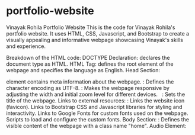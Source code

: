 # portfolio-website

Vinayak Rohila Portfolio Website
This is the code for Vinayak Rohila's portfolio website. It uses HTML, CSS, Javascript, and Bootstrap to create a visually appealing and informative webpage showcasing Vinayak's skills and experience.

Breakdown of the HTML code:
DOCTYPE Declaration: <!DOCTYPE html> declares the document type as HTML.
HTML Tag: <html lang="en"> defines the root element of the webpage and specifies the language as English.
Head Section:
<head> element contains meta information about the webpage.
<meta charset="UTF-8">: Defines the character encoding as UTF-8.
<meta name="viewport" content="width=device-width, initial-scale=1.0">: Makes the webpage responsive by adjusting the width and initial zoom level for different devices.   
<title>Vinayak</title>: Sets the title of the webpage.
Links to external resources:
<link rel="icon" href="./images/WhatsApp_Image_2023-08-23_at_00.38.08-removebg-preview.png" type="image/x-icon" style="border-radius: 50%;">: Links the website icon (favicon).
Links to Bootstrap CSS and Javascript libraries for styling and interactivity.
Links to Google Fonts for custom fonts used on the webpage.
Scripts to load and configure the custom fonts.
Body Section:
<body class="home">: Defines the visible content of the webpage with a class name "home".
Audio Element: <audio autoplay loop src="./data/Epic Violin Music NO Copyright royalty free music violin soundtrack + download link.mp3">: Plays background music on page load (autoplay) and loops indefinitely.
Container Div: <div class="container navpad">: Creates a container element with class names "container" and "navpad" for layout purposes.
Header: <header class="d-flex flex-wrap justify-content-center py-3 mb-4 ">: Defines the header section with flexbox styling and spacing classes.
Logo and Navigation Links:
Website logo with a link to the homepage.
Navigation links for "Selected Work", "Resume", and "Get In Touch" using Bootstrap button classes.
Hero Section: <section class="namepad">: Defines the hero section with a class name "namepad".
Container element for content positioning.
Hero title: <h1>Vinayak Rohila</h1>
Pronouns: <h2>[he / him]</h2>
Hero subheader describing Vinayak's skills and location.
Recent Works Section: <section class="manpad"> : Defines the recent works section with a class name "manpad".
Container element.
Title: <h2>Recent Works</h2>
Card layout for displaying project descriptions and images using Bootstrap classes.
Additional Sections:
"Sword" section with a decorative image.
"Certificates" section showcasing certificates using a Bootstrap carousel component.
"Achievements" section displaying achievements with a masonry layout for responsive positioning.
"Follow Along" section for social media links.
Scripts:
Links Bootstrap Javascript library for functionalities.
Script for the masonry layout in the "Achievements" section.


## CSS Style Explanation

### Understanding the Code

This CSS code defines various styles for different elements on a webpage. It covers aspects like background, text formatting, layout, and positioning.

### Breakdown of Styles

#### Gradient Background

```css
.gradient-background {
  background: linear-gradient(300deg, #00bfff, #ff4c68, #ef8172);
  background-size: 180% 180%;
  animation: gradient-animation 18s ease infinite;
}

@keyframes gradient-animation {
  0% {
    background-position: 0% 50%;
  }
  50% {
    background-position: 100% 50%;
  }
  100% {
    background-position: 0% 50%;
  }
}
```

* Creates a gradient background with three colors: `#00bfff`, `#ff4c68`, and `#ef8172`.
* Sets the background size to 180% for both width and height to create a repeating pattern.
* Applies an animation called `gradient-animation` which smoothly shifts the gradient position over 18 seconds.

#### Text Styles

```css
.top-text, .name, .pronouns, .logo, .nav-text, .btn, .btn1, .text-hero, .card-text, .card-title, .blockquote, .mantxt, .cartxt, .follow-along, .nav-item {
  /* ... text properties ... */
}
```

* Defines various text styles for different elements using properties like `font-family`, `font-size`, `color`, `text-align`, etc.
* These styles control the appearance of headings, paragraphs, buttons, and other text elements on the page.

#### Layout and Positioning

```css
.home, .container, .w-container, .section, .navpad, .namepad, .manpad, .image, .sword, .moth {
  /* ... layout and positioning properties ... */
}
```

* Applies styles for layout and positioning using properties like `margin`, `padding`, `display`, `position`, `width`, etc.
* Controls the overall structure and placement of elements on the page.

### Key Points

* The code uses a combination of custom and predefined class names to target specific elements.
* It employs various CSS properties to achieve desired visual effects and layout.
* The code includes styles for text formatting, background, animations, and element positioning.

### Additional Notes

* The code uses custom properties like `var(--charcoal)` and `var(--eggshell)` which are likely defined elsewhere.
* The code might be part of a larger stylesheet with additional rules and definitions.
* Some class names like `w-container` might be specific to a particular framework or library.

**Would you like to focus on a specific part of the code, or do you have any questions about how it works?** 
